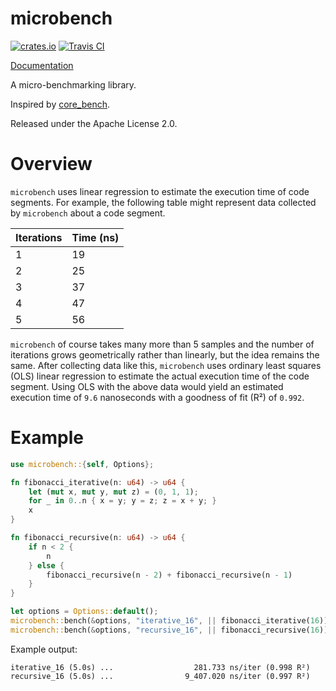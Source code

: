 # microbench

[![crates.io](https://img.shields.io/crates/v/microbench.svg)](https://crates.io/crates/microbench)
[![Travis CI](https://travis-ci.org/KyleMayes/microbench.svg?branch=master)](https://travis-ci.org/KyleMayes/microbench)

[Documentation](https://kylemayes.github.io/microbench/microbench)

A micro-benchmarking library.

Inspired by [core_bench](https://github.com/janestreet/core_bench).

Released under the Apache License 2.0.

# Overview

`microbench` uses linear regression to estimate the execution time of code segments. For
example, the following table might represent data collected by `microbench` about a code
segment.

| Iterations | Time (ns) |
|------------|-----------|
| 1          | 19        |
| 2          | 25        |
| 3          | 37        |
| 4          | 47        |
| 5          | 56        |

`microbench` of course takes many more than 5 samples and the number of iterations grows
geometrically rather than linearly, but the idea remains the same. After collecting data like
this, `microbench` uses ordinary least squares (OLS) linear regression to estimate the actual
execution time of the code segment. Using OLS with the above data would yield an estimated
execution time of `9.6` nanoseconds with a goodness of fit (R²) of `0.992`.

# Example

```rust
use microbench::{self, Options};

fn fibonacci_iterative(n: u64) -> u64 {
    let (mut x, mut y, mut z) = (0, 1, 1);
    for _ in 0..n { x = y; y = z; z = x + y; }
    x
}

fn fibonacci_recursive(n: u64) -> u64 {
    if n < 2 {
        n
    } else {
        fibonacci_recursive(n - 2) + fibonacci_recursive(n - 1)
    }
}

let options = Options::default();
microbench::bench(&options, "iterative_16", || fibonacci_iterative(16));
microbench::bench(&options, "recursive_16", || fibonacci_recursive(16));
```

Example output:

```console
iterative_16 (5.0s) ...                  281.733 ns/iter (0.998 R²)
recursive_16 (5.0s) ...                9_407.020 ns/iter (0.997 R²)
```
